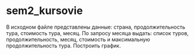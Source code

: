 # sem2_kursovie
В исходном файле представлены данные: страна, продолжительность тура, стоимость тура, месяц. По запросу месяца выдать: список туров, продолжительность, месяц, стоимость и максимальную продолжительность тура. Построить график.
